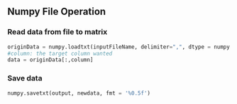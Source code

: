 ## Numpy File Operation


### Read data from file to matrix

```python
originData = numpy.loadtxt(inputFileName, delimiter=",", dtype = numpy.float64)
#column: the target column wanted
data = originData[:,column]
```

### Save data
```python
numpy.savetxt(output, newdata, fmt = '%0.5f')
```
